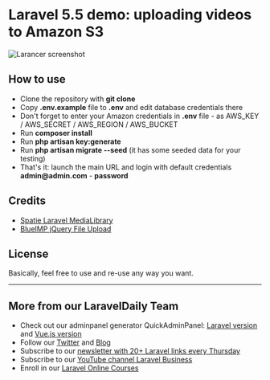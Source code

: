 # Laravel 5.5 demo: uploading videos to Amazon S3

![Larancer screenshot](https://laraveldaily.com/wp-content/uploads/2018/11/s3-videos-demo.png)

## How to use

- Clone the repository with __git clone__
- Copy __.env.example__ file to __.env__ and edit database credentials there
- Don't forget to enter your Amazon credentials in __.env__ file - as AWS_KEY / AWS_SECRET / AWS_REGION / AWS_BUCKET
- Run __composer install__
- Run __php artisan key:generate__
- Run __php artisan migrate --seed__ (it has some seeded data for your testing)
- That's it: launch the main URL and login with default credentials __admin@admin.com__ - __password__

## Credits

- [Spatie Laravel MediaLibrary](https://github.com/spatie/laravel-medialibrary)
- [BlueIMP jQuery File Upload](https://blueimp.github.io/jQuery-File-Upload/)

## License

Basically, feel free to use and re-use any way you want.

---

## More from our LaravelDaily Team

- Check out our adminpanel generator QuickAdminPanel: [Laravel version](https://quickadminpanel.com) and [Vue.js version](https://vue.quickadminpanel.com)
- Follow our [Twitter](https://twitter.com/dailylaravel) and [Blog](http://laraveldaily.com/blog)
- Subscribe to our [newsletter with 20+ Laravel links every Thursday](http://laraveldaily.com/weekly-laravel-newsletter/)
- Subscribe to our [YouTube channel Laravel Business](https://www.youtube.com/channel/UCTuplgOBi6tJIlesIboymGA)
- Enroll in our [Laravel Online Courses](https://laraveldaily.teachable.com/)
